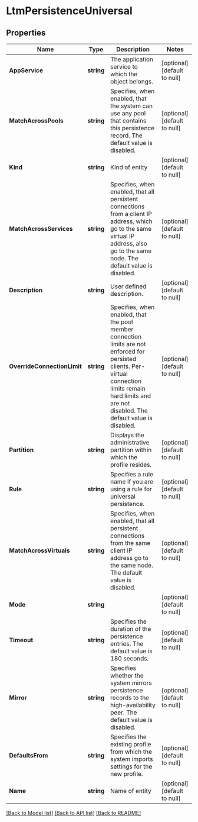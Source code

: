 # LtmPersistenceUniversal

## Properties
Name | Type | Description | Notes
------------ | ------------- | ------------- | -------------
**AppService** | **string** | The application service to which the object belongs. | [optional] [default to null]
**MatchAcrossPools** | **string** | Specifies, when enabled, that the system can use any pool that contains this persistence record. The default value is disabled. | [optional] [default to null]
**Kind** | **string** | Kind of entity | [optional] [default to null]
**MatchAcrossServices** | **string** | Specifies, when enabled, that all persistent connections from a client IP address, which go to the same virtual IP address, also go to the same node. The default value is disabled. | [optional] [default to null]
**Description** | **string** | User defined description. | [optional] [default to null]
**OverrideConnectionLimit** | **string** | Specifies, when enabled, that the pool member connection limits are not enforced for persisted clients. Per-virtual connection limits remain hard limits and are not disabled. The default value is disabled. | [optional] [default to null]
**Partition** | **string** | Displays the administrative partition within which the profile resides. | [optional] [default to null]
**Rule** | **string** | Specifies a rule name if you are using a rule for universal persistence. | [optional] [default to null]
**MatchAcrossVirtuals** | **string** | Specifies, when enabled, that all persistent connections from the same client IP address go to the same node. The default value is disabled. | [optional] [default to null]
**Mode** | **string** |  | [optional] [default to null]
**Timeout** | **string** | Specifies the duration of the persistence entries. The default value is 180 seconds. | [optional] [default to null]
**Mirror** | **string** | Specifies whether the system mirrors persistence records to the high-availability peer. The default value is disabled. | [optional] [default to null]
**DefaultsFrom** | **string** | Specifies the existing profile from which the system imports settings for the new profile. | [optional] [default to null]
**Name** | **string** | Name of entity | [optional] [default to null]

[[Back to Model list]](../README.md#documentation-for-models) [[Back to API list]](../README.md#documentation-for-api-endpoints) [[Back to README]](../README.md)


